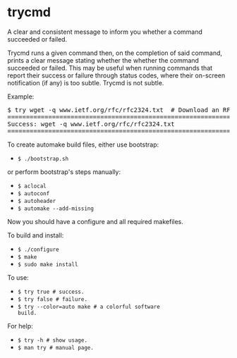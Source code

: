 # trycmd
A clear and consistent message to inform you whether a command succeeded or
failed.

Trycmd runs a given command then, on the completion of said command, prints
a clear message stating whether the whether the command succeeded or failed.
This may be useful when running commands that report their success or failure
through status codes, where their on-screen notification (if any) is too
subtle. Trycmd is not subtle.

Example:
<pre>$ try wget -q www.ietf.org/rfc/rfc2324.txt  # Download an RFC.
==============================================================================
Success: wget -q www.ietf.org/rfc/rfc2324.txt
==============================================================================</pre>

To create automake build files, either use bootstrap:
- <code>$ ./bootstrap.sh</code>

or perform bootstrap's steps manually:
- <code>$ aclocal</code>
- <code>$ autoconf</code>
- <code>$ autoheader</code>
- <code>$ automake --add-missing</code>

Now you should have a configure and all required makefiles.

To build and install:
- <code>$ ./configure</code>
- <code>$ make</code>
- <code>$ sudo make install</code>

To use:
- <code>$ try true   # success.</code>
- <code>$ try false  # failure.</code>
- <code>$ try --color=auto make  # a colorful software build.</code>

For help:
- <code>$ try -h  # show usage.</code>
- <code>$ man try  # manual page.</code>
